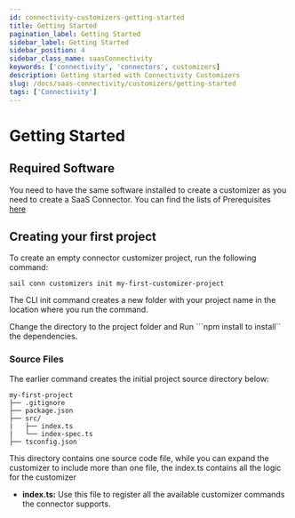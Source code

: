 ```yaml
---
id: connectivity-customizers-getting-started
title: Getting Started
pagination_label: Getting Started
sidebar_label: Getting Started
sidebar_position: 4
sidebar_class_name: saasConnectivity
keywords: ['connectivity', 'connectors', customizers]
description: Getting started with Connectivity Customizers
slug: /docs/saas-connectivity/customizers/getting-started
tags: ['Connectivity']
---
```


# Getting Started

## Required Software

You need to have the same software installed to create a customizer as you need to create a SaaS Connector. You can find the lists of Prerequisites [here](../prerequisites) 

## Creating your first project

To create an empty connector customizer project, run the following command:

```
sail conn customizers init my-first-customizer-project
```


The CLI init command creates a new folder with your project name in the location where you run the command.

Change the directory to the project folder and Run ```npm install to install`` the dependencies.

### Source Files

The earlier command creates the initial project source directory below:

```
my-first-project
├── .gitignore
├── package.json
├── src/
|   ├── index.ts
|   └── index-spec.ts
├── tsconfig.json
```

This directory contains one source code file, while you can expand the customizer to include more than one file, the index.ts contains all the logic for the customizer

- **index.ts:** Use this file to register all the available customizer commands the connector supports.